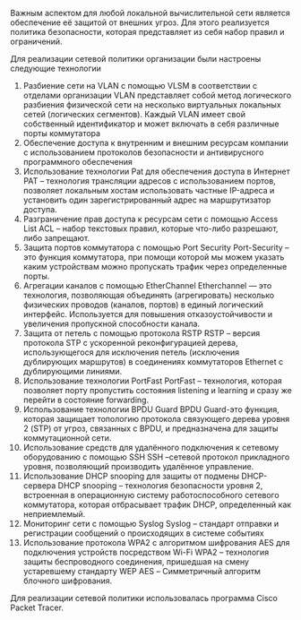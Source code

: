 Важным аспектом для любой локальной вычислительной сети является обеспечение её защитой от внешних угроз. Для этого реализуется политика безопасности, которая представляет из себя набор правил и ограничений. 

Для реализации сетевой политики организации были настроены следующие технологии
1.	Разбиение сети на VLAN с помощью VLSM в соответствии с отделами организации
VLAN представляет собой метод логического разбиения физической сети на несколько виртуальных локальных сетей (логических сегментов). Каждый VLAN имеет свой собственный идентификатор и может включать в себя различные порты коммутатора
2.	Обеспечение доступа к внутренним и внешним ресурсам компании с использованием протоколов безопасности и антивирусного программного обеспечения
3.	Использование технологии Pat для обеспечения доступа в Интернет
PAT – технология трансляции адресов с использованием портов, позволяет локальным хостам использовать частные IP-адреса и установить один зарегистрированный адрес на маршрутизатор доступа.
4.	Разграничение прав доступа к ресурсам сети с помощью Access List
ACL – набор текстовых правил, которые что-либо разрешают, либо запрещают.
5.	Защита портов коммутатора с помощью Port Security
Port-Security – это функция коммутатора, при помощи которой мы можем указать каким устройствам можно пропускать трафик через определенные порты.
6.	Агрегации каналов с помощью EtherChannel
Etherchannel — это технология, позволяющая объединять (агрегировать) несколько физических проводов (каналов, портов) в единый логический интерфейс. Используется для повышения отказоустойчивости и увеличения пропускной способности канала.
7.	Защита от петель с помощью протокола RSTP
RSTP – версия протокола STP c ускоренной реконфигурацией дерева, использующегося для исключения петель (исключения дублирующих маршрутов) в соединениях коммутаторов Ethernet с дублирующими линиями.
8.	Использование технологии PortFast 
PortFast – технология, которая позволяет порту пропустить состояния listening и learning и сразу же перейти в состояние forwarding.
9.	Использование технологии BPDU Guard 
BPDU Guard-это функция, которая защищает топологию протокола связующего дерева уровня 2 (STP) от угроз, связанных с BPDU, и предназначена для защиты коммутационной сети.
10.	Использование средств для удалённого подключения к сетевому оборудованию с помощью SSH
SSH –сетевой протокол прикладного уровня, позволяющий производить удалённое управление.
11.	Использование DHCP snooping для защиты от подмены DHCP-сервера
DHCP snooping – технология безопасности уровня 2, встроенная в операционную систему работоспособного сетевого коммутатора, которая отбрасывает трафик DHCP, определенный как неприемлемый.
12.	Мониторинг сети с помощью Syslog
Syslog – стандарт отправки и регистрации сообщений о происходящих в системе событиях
13.	Использование протокола WPA2 с алгоритмом шифрования AES для подключения устройств посредством Wi-Fi
WPA2 – технология защиты беспроводного соединения, пришедшая на смену устаревшему стандарту WEP
AES – Симметричный алгоритм блочного шифрования.

Для реализации сетевой политики использовалась программа Cisco Packet Tracer.
